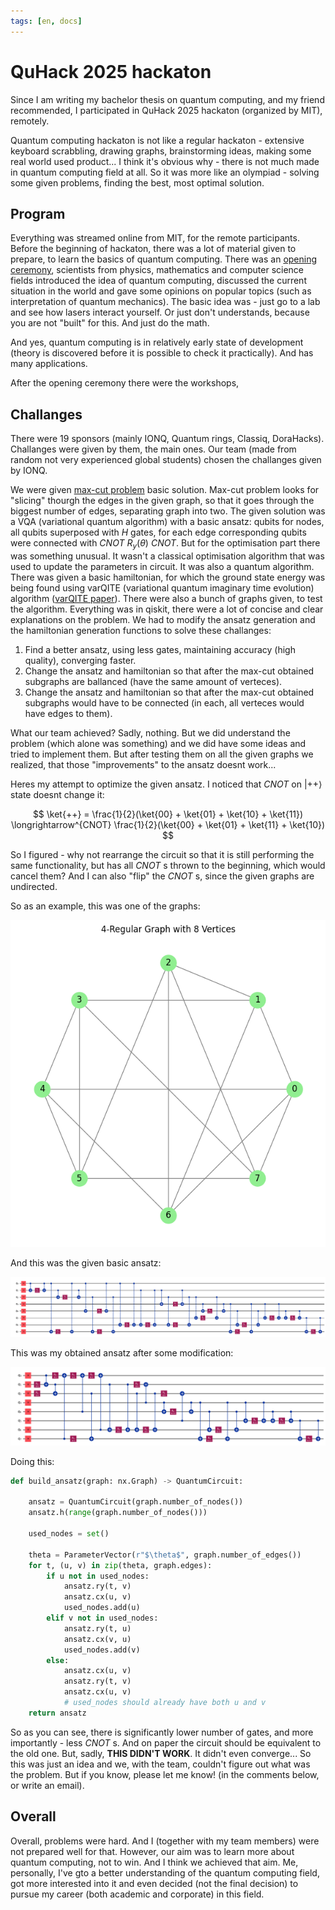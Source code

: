 ```yaml
---
tags: [en, docs]
---
```


# QuHack 2025 hackaton

Since I am writing my bachelor thesis on quantum computing, and my friend recommended, I participated in QuHack 2025 hackaton (organized by MIT), remotely.

Quantum computing hackaton is not like a regular hackaton - extensive keyboard scrabbling, drawing graphs, brainstorming ideas, making some real world used product... I think it's obvious why - there is not much made in quantum computing field at all. So it was more like an olympiad - solving some given problems, finding the best, most optimal solution.

## Program

Everything was streamed online from MIT, for the remote participants. Before the beginning of hackaton, there was a lot of material given to prepare, to learn the basics of quantum computing. There was an [opening ceremony](https://www.youtube.com/watch?v=IhNB7KHQGXc), scientists from physics, mathematics and computer science fields introduced the idea of quantum computing, discussed the current situation in the world and gave some opinions on popular topics (such as interpretation of quantum mechanics). The basic idea was - just go to a lab and see how lasers interact yourself. Or just don't understands, because you are not "built" for this. And just do the math.

And yes, quantum computing is in relatively early state of development (theory is discovered before it is possible to check it practically). And has many applications.

After the opening ceremony there were the workshops,

## Challanges

There were 19 sponsors (mainly IONQ, Quantum rings, Classiq, DoraHacks). Challanges were given by them, the main ones. Our team (made from random not very experienced global students) chosen the challanges given by IONQ.

We were given [max-cut problem](https://en.wikipedia.org/wiki/Maximum_cut) basic solution. Max-cut problem looks for "slicing" thourgh the edges in the given graph, so that it goes through the biggest number of edges, separating graph into two. The given solution was a VQA (variational quantum algorithm) with a basic ansatz: qubits for nodes, all qubits superposed with $H$ gates, for each edge corresponding qubits were connected with $CNOT$ $R_y(\theta)$ $CNOT$. But for the optimisation part there was something unusual. It wasn't a classical optimisation algorithm that was used to update the parameters in circuit. It was also a quantum algorithm. There was given a basic hamiltonian, for which the ground state energy was being found using varQITE (variational quantum imaginary time evolution) algorithm ([varQITE paper](https://arxiv.org/pdf/2404.16135)). There were also a bunch of graphs given, to test the algorithm. Everything was in qiskit, there were a lot of concise and clear explanations on the problem. We had to modify the ansatz generation and the hamiltonian generation functions to solve these challanges:

1. Find a better ansatz, using less gates, maintaining accuracy (high quality), converging faster.
2. Change the ansatz and hamiltonian so that after the max-cut obtained subgraphs are ballanced (have the same amount of verteces).
3. Change the ansatz and hamiltonian so that after the max-cut obtained subgraphs would have to be connected (in each, all verteces would have edges to them).

What our team achieved? Sadly, nothing. But we did understand the problem (which alone was something) and we did have some ideas and tried to implement them. But after testing them on all the given graphs we realized, that those "improvements" to the ansatz doesnt work...

Heres my attempt to optimize the given ansatz. I noticed that $CNOT$ on $|++\rangle$ state doesnt change it:

$$
\ket{++} = \frac{1}{2}(\ket{00} + \ket{01} + \ket{10} + \ket{11}) \longrightarrow^{CNOT} \frac{1}{2}(\ket{00} + \ket{01} + \ket{11} + \ket{10})
$$

So I figured - why not rearrange the circuit so that it is still performing the same functionality, but has all $CNOT$ s thrown to the beginning, which would cancel them? And I can also "flip" the $CNOT$ s, since the given graphs are undirected.

So as an example, this was one of the graphs:

![alt text](image.png)

And this was the given basic ansatz:

![alt text](image-2.png)

This was my obtained ansatz after some modification:

![alt text](image-1.png)

Doing this:

```python
def build_ansatz(graph: nx.Graph) -> QuantumCircuit:

    ansatz = QuantumCircuit(graph.number_of_nodes())
    ansatz.h(range(graph.number_of_nodes()))

    used_nodes = set()

    theta = ParameterVector(r"$\theta$", graph.number_of_edges())
    for t, (u, v) in zip(theta, graph.edges):
        if u not in used_nodes:
            ansatz.ry(t, v)
            ansatz.cx(u, v)
            used_nodes.add(u)
        elif v not in used_nodes:
            ansatz.ry(t, u)
            ansatz.cx(v, u)
            used_nodes.add(v)
        else:
            ansatz.cx(u, v)
            ansatz.ry(t, v)
            ansatz.cx(u, v)
            # used_nodes should already have both u and v
    return ansatz
```

So as you can see, there is significantly lower number of gates, and more importantly - less $CNOT$ s. And on paper the circuit should be equivalent to the old one. But, sadly, **THIS DIDN'T WORK**. It didn't even converge... So this was just an idea and we, with the team, couldn't figure out what was the problem. But if you know, please let me know! (in the comments below, or write an email).

## Overall

Overall, problems were hard. And I (together with my team members) were not prepared well for that. However, our aim was to learn more about quantum computing, not to win. And I think we achieved that aim. Me, personally, I've gto a better understanding of the quantum computing field, got more interested into it and even decided (not the final decision) to pursue my career (both academic and corporate) in this field.
